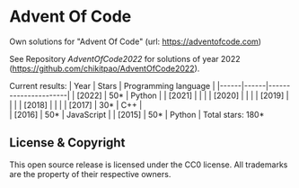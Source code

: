 Advent Of Code
===

Own solutions for "Advent Of Code" (url: https://adventofcode.com)

See Repository *AdventOfCode2022* for solutions of year 2022 (https://github.com/chikitpao/AdventOfCode2022).

Current results:
| Year | Stars | Programming language |
|------|------|----------------------|
| \[2022\] | 50\* | Python |
| \[2021\] |  |  |
| \[2020\] |  |  |
| \[2019\] |  |  |
| \[2018\] |  |  |
| \[2017\] | 30\* | C++ |  
| \[2016\] | 50\* | JavaScript |
| \[2015\] | 50\* | Python |
Total stars: 180\*

License & Copyright
-------------------
This open source release is licensed under the CC0 license. All trademarks are the property of their respective owners.
